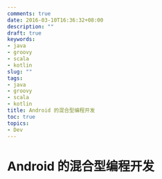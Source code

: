 ```yaml
---
comments: true
date: 2016-03-10T16:36:32+08:00
description: ""
draft: true
keywords:
- java
- groovy
- scala
- kotlin
slug: ""
tags:
- java
- groovy
- scala
- kotlin
title: Android 的混合型编程开发
toc: true
topics:
- Dev
---
```



# Android 的混合型编程开发


